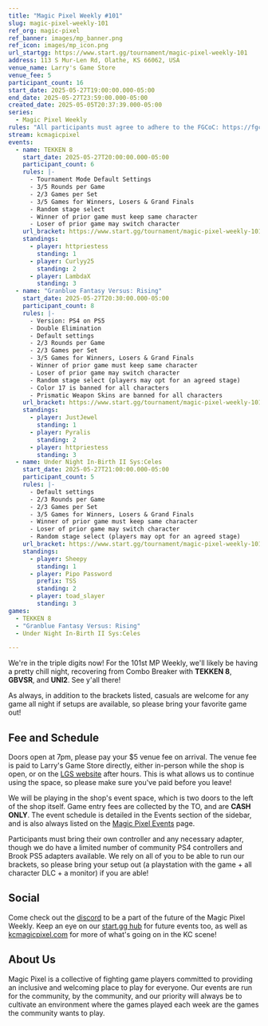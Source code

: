 ```yaml
---
title: "Magic Pixel Weekly #101"
slug: magic-pixel-weekly-101
ref_org: magic-pixel
ref_banner: images/mp_banner.png
ref_icon: images/mp_icon.png
url_startgg: https://www.start.gg/tournament/magic-pixel-weekly-101
address: 113 S Mur-Len Rd, Olathe, KS 66062, USA
venue_name: Larry's Game Store
venue_fee: 5
participant_count: 16
start_date: 2025-05-27T19:00:00.000-05:00
end_date: 2025-05-27T23:59:00.000-05:00
created_date: 2025-05-05T20:37:39.000-05:00
series:
  - Magic Pixel Weekly
rules: "All participants must agree to adhere to the FGCoC: https://fgcoc.com/"
stream: kcmagicpixel
events:
  - name: TEKKEN 8
    start_date: 2025-05-27T20:00:00.000-05:00
    participant_count: 6
    rules: |-
      - Tournament Mode Default Settings
      - 3/5 Rounds per Game
      - 2/3 Games per Set
      - 3/5 Games for Winners, Losers & Grand Finals
      - Random stage select
      - Winner of prior game must keep same character
      - Loser of prior game may switch character
    url_bracket: https://www.start.gg/tournament/magic-pixel-weekly-101/events/tekken-8/brackets/1965512/2885500
    standings:
      - player: httpriestess
        standing: 1
      - player: Curlyy25
        standing: 2
      - player: LambdaX
        standing: 3
  - name: "Granblue Fantasy Versus: Rising"
    start_date: 2025-05-27T20:30:00.000-05:00
    participant_count: 8
    rules: |-
      - Version: PS4 on PS5
      - Double Elimination
      - Default settings
      - 2/3 Rounds per Game
      - 2/3 Games per Set
      - 3/5 Games for Winners, Losers & Grand Finals
      - Winner of prior game must keep same character
      - Loser of prior game may switch character
      - Random stage select (players may opt for an agreed stage)
      - Color 17 is banned for all characters
      - Prismatic Weapon Skins are banned for all characters
    url_bracket: https://www.start.gg/tournament/magic-pixel-weekly-101/events/granblue-fantasy-versus-rising/brackets/1965511/2885499
    standings:
      - player: JustJewel
        standing: 1
      - player: Pyralis
        standing: 2
      - player: httpriestess
        standing: 3
  - name: Under Night In-Birth II Sys:Celes
    start_date: 2025-05-27T21:00:00.000-05:00
    participant_count: 5
    rules: |-
      - Default settings
      - 2/3 Rounds per Game
      - 2/3 Games per Set
      - 3/5 Games for Winners, Losers & Grand Finals
      - Winner of prior game must keep same character
      - Loser of prior game may switch character
      - Random stage select (players may opt for an agreed stage)
    url_bracket: https://www.start.gg/tournament/magic-pixel-weekly-101/events/under-night-in-birth-ii-sys-celes/brackets/1965513/2885501
    standings:
      - player: Sheepy
        standing: 1
      - player: Pipo Password
        prefix: TSS
        standing: 2
      - player: toad_slayer
        standing: 3
games:
  - TEKKEN 8
  - "Granblue Fantasy Versus: Rising"
  - Under Night In-Birth II Sys:Celes

---
```


We're in the triple digits now! For the 101st MP Weekly, we'll likely be having a pretty chill night, recovering from Combo Breaker with **TEKKEN 8**, **GBVSR**, and **UNI2**. See y'all there!<!--more-->

As always, in addition to the brackets listed, casuals are welcome for any game all night if setups are available, so please bring your favorite game out! 

## Fee and Schedule

Doors open at 7pm, please pay your $5 venue fee on arrival. The venue fee is paid to Larry's Game Store directly, either in-person while the shop is open, or on the [LGS website](https://www.larrysgamestore.com/products/kc-magic-pixel-5) after hours. This is what allows us to continue using the space, so please make sure you've paid before you leave!

We will be playing in the shop's event space, which is two doors to the left of the shop itself. Game entry fees are collected by the TO, and are **CASH ONLY**. The event schedule is detailed in the Events section of the sidebar, and is also always listed on the [Magic Pixel Events](https://kcmagicpixel.com/events/) page.

Participants must bring their own controller and any necessary adapter, though we do have a limited number of community PS4 controllers and Brook PS5 adapters available. We rely on all of you to be able to run our brackets, so please bring your setup out (a playstation with the game + all character DLC + a monitor) if you are able!  

## Social

Come check out the [discord](https://discord.gg/jkmn6CVrrQ) to be a part of the future of the Magic Pixel Weekly. Keep an eye on our [start.gg hub](https://www.start.gg/hub/magic-pixel) for future events too, as well as [kcmagicpixel.com](https://kcmagicpixel.com) for more of what's going on in the KC scene!

## About Us

Magic Pixel is a collective of fighting game players committed to providing an inclusive and welcoming place to play for everyone. Our events are run for the community, by the community, and our priority will always be to cultivate an environment where the games played each week are the games the community wants to play.
  